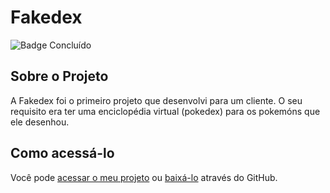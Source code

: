 # Fakedex

![Badge Concluído](http://img.shields.io/static/v1?label=STATUS&message=CONCLUÍDO&color=GREEN&style=for-the-badge)

## Sobre o Projeto

A Fakedex foi o primeiro projeto que desenvolvi para um cliente. O seu requisito era ter uma enciclopédia virtual (pokedex) para os pokemóns que ele desenhou.

## Como acessá-lo

Você pode [acessar o meu projeto](https://cardosojse.github.io/old-fakedex/) ou [baixá-lo](https://github.com/cardosojse/old-fakedex) através do GitHub.
